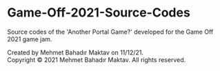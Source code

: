 # Game-Off-2021-Source-Codes
Source codes of the 'Another Portal Game?' developed for the Game Off 2021 game jam. <br />

Created by Mehmet Bahadır Maktav on 11/12/21. <br />
Copyright © 2021 Mehmet Bahadır Maktav. All rights reserved.
